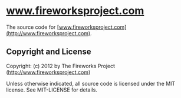 www.fireworksproject.com
========================

The source code for [www.fireworksproject.com](http://www.fireworksproject.com).

Copyright and License
---------------------
Copyright: (c) 2012 by The Fireworks Project (http://www.fireworksproject.com)

Unless otherwise indicated, all source code is licensed under the MIT license. See MIT-LICENSE for details.
